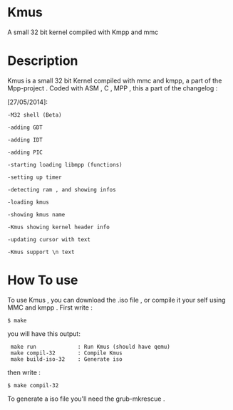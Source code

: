 Kmus
====

A small 32 bit kernel compiled with Kmpp and mmc

Description
===

Kmus is a small 32 bit Kernel compiled with mmc and kmpp, a part of the Mpp-project . Coded with ASM , C , MPP , this a part of the changelog :

[27/05/2014]:

    -M32 shell (Beta)

    -adding GDT

    -adding IDT

    -adding PIC

    -starting loading libmpp (functions)

    -setting up timer

    -detecting ram , and showing infos

    -loading kmus

    -showing kmus name
    
    -Kmus showing kernel header info

    -updating cursor with text

    -Kmus support \n text

How To use 
===

To use Kmus , you can download the .iso file , or compile it your self using MMC and kmpp . First write :

    $ make
  
you will have this output:

     make run             : Run Kmus (should have qemu)
     make compil-32       : Compile Kmus
     make build-iso-32    : Generate iso
  
then write :

    $ make compil-32
  
To generate a iso file you'll need the grub-mkrescue .
